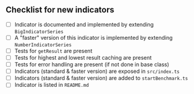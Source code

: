 <!--
Thanks for your contribution!
Please check the following to make sure your contribution follows our guideline when adding a new indicator.

You can find a great example here:
https://github.com/bennycode/trading-signals/commit/9c4a6d02bcecdde6dbe5b568c6ec547512164364
-->

## Checklist for new indicators

- [ ] Indicator is documented and implemented by extending `BigIndicatorSeries`
- [ ] A "faster" version of this indicator is implemented by extending `NumberIndicatorSeries`
- [ ] Tests for `getResult` are present
- [ ] Tests for highest and lowest result caching are present
- [ ] Tests for error handling are present (if not done in base class)
- [ ] Indicators (standard & faster version) are exposed in `src/index.ts`
- [ ] Indicators (standard & faster version) are added to `startBenchmark.ts`
- [ ] Indicator is listed in `README.md`
